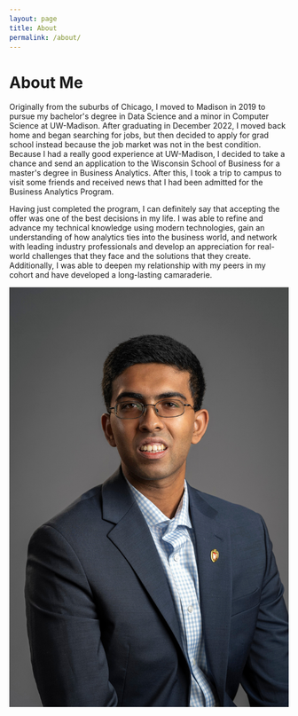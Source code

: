 ```yaml
---
layout: page
title: About
permalink: /about/
---
```


# About Me
Originally from the suburbs of Chicago, I moved to Madison in 2019 to pursue my bachelor's degree in Data Science and a minor in Computer Science at UW-Madison. After graduating in December 2022, I moved back home and began searching for jobs, but then decided to apply for grad school instead because the job market was not in the best condition. Because I had a really good experience at UW-Madison, I decided to take a chance and send an application to the Wisconsin School of Business for a master's degree in Business Analytics. After this, I took a trip to campus to visit some friends and received news that I had been admitted for the Business Analytics Program. 

Having just completed the program, I can definitely say that accepting the offer was one of the best decisions in my life. I was able to refine and advance my technical knowledge using modern technologies, gain an understanding of how analytics ties into the business world, and network with leading industry professionals and develop an appreciation for real-world challenges that they face and the solutions that they create. Additionally, I was able to deepen my relationship with my peers in my cohort and have developed a long-lasting camaraderie.

![Grad Friends Pic](assets\img\Headshot.jpg)

